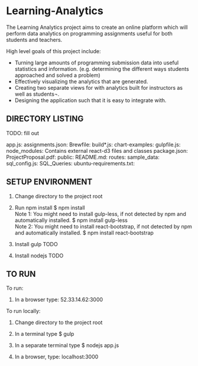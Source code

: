 # Learning-Analytics

The Learning Analytics project aims to create an online platform which will perform data analytics on programming assignments useful for both students and teachers. 

High level goals of this project include:
- Turning large amounts of programming submission data into useful statistics and information. (e.g. determining the different ways students approached and solved a problem)
- Effectively visualizing the analytics that are generated.
- Creating two separate views for with analytics built for instructors as well as students¬.
- Designing the application such that it is easy to integrate with.

## DIRECTORY LISTING

TODO: fill out

app.js:
assignments.json:
Brewfile:
build*.js:
chart-examples:
gulpfile.js:
node_modules: Contains external react-d3 files and classes 
package.json:
ProjectProposal.pdf:
public:
README.md:
routes:
sample_data:
sql_config.js:
SQL_Queries:
ubuntu-requirements.txt:

## SETUP ENVIRONMENT

1. Change directory to the project root

2. Run npm install
$ npm install   
Note 1: You might need to install gulp-less, if not detected by npm and automatically installed.
$ npm install gulp-less   
Note 2: You might need to install react-bootstrap, if not detected by npm and automatically installed.
$ npm install react-bootstrap   

3. Install gulp
TODO

4. Install nodejs
TODO

## TO RUN 

To run:
1. In a browser type:
52.33.14.62:3000

To run locally:
1. Change directory to the project root

2. In a terminal type
$ gulp

3. In a separate terminal type
$ nodejs app.js

4. In a browser, type:
localhost:3000

